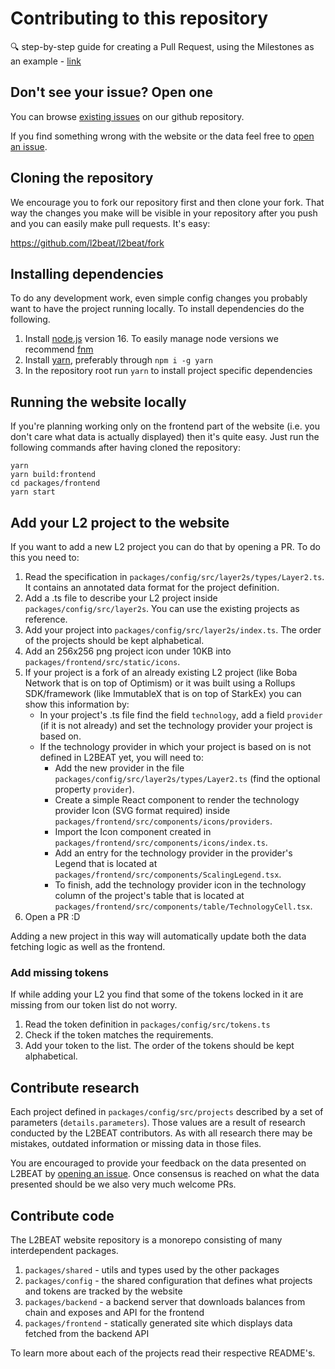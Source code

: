 # Contributing to this repository

🔍 step-by-step guide for creating a Pull Request, using the Milestones as an example -
[link](https://l2beat.notion.site/How-to-add-milestones-to-L2BEAT-0e8684a83c3c48ce8bc7b605d9c9a1bf)

## Don't see your issue? Open one

You can browse [existing issues](https://github.com/l2beat/l2beat/issues) on our github repository.

If you find something wrong with the website or the data feel free to
[open an issue](https://github.com/l2beat/l2beat/issues/new).

## Cloning the repository

We encourage you to fork our repository first and then clone your fork. That way the changes you
make will be visible in your repository after you push and you can easily make pull requests. It's
easy:

https://github.com/l2beat/l2beat/fork

## Installing dependencies

To do any development work, even simple config changes you probably want to have the project running
locally. To install dependencies do the following.

1. Install [node.js](https://nodejs.org/en/) version 16. To easily manage node versions we recommend
   [fnm](https://github.com/Schniz/fnm)
2. Install [yarn](https://classic.yarnpkg.com/en/docs/install#debian-stable), preferably through
   `npm i -g yarn`
3. In the repository root run `yarn` to install project specific dependencies

## Running the website locally

If you're planning working only on the frontend part of the website (i.e. you don't care what data
is actually displayed) then it's quite easy. Just run the following commands after having cloned the
repository:

```
yarn
yarn build:frontend
cd packages/frontend
yarn start
```

## Add your L2 project to the website

If you want to add a new L2 project you can do that by opening a PR. To do this you need to:

1. Read the specification in `packages/config/src/layer2s/types/Layer2.ts`. It contains an annotated
   data format for the project definition.
2. Add a .ts file to describe your L2 project inside `packages/config/src/layer2s`. You can use the
   existing projects as reference.
3. Add your project into `packages/config/src/layer2s/index.ts`. The order of the projects should be
   kept alphabetical.
4. Add an 256x256 png project icon under 10KB into `packages/frontend/src/static/icons`.
5. If your project is a fork of an already existing L2 project (like Boba Network that is on top of
   Optimism) or it was built using a Rollups SDK/framework (like ImmutableX that is on top of
   StarkEx) you can show this information by:
   - In your project's .ts file find the field `technology`, add a field `provider` (if it is not
     already) and set the technology provider your project is based on.
   - If the technology provider in which your project is based on is not defined in L2BEAT yet, you
     will need to:
     - Add the new provider in the file `packages/config/src/layer2s/types/Layer2.ts` (find the
       optional property `provider`).
     - Create a simple React component to render the technology provider Icon (SVG format required)
       inside `packages/frontend/src/components/icons/providers`.
     - Import the Icon component created in `packages/frontend/src/components/icons/index.ts`.
     - Add an entry for the technology provider in the provider's Legend that is located at
       `packages/frontend/src/components/ScalingLegend.tsx`.
     - To finish, add the technology provider icon in the technology column of the project's table
       that is located at `packages/frontend/src/components/table/TechnologyCell.tsx`.
6. Open a PR :D

Adding a new project in this way will automatically update both the data fetching logic as well as
the frontend.

### Add missing tokens

If while adding your L2 you find that some of the tokens locked in it are missing from our token
list do not worry.

1. Read the token definition in `packages/config/src/tokens.ts`
2. Check if the token matches the requirements.
3. Add your token to the list. The order of the tokens should be kept alphabetical.

## Contribute research

Each project defined in `packages/config/src/projects` described by a set of parameters
(`details.parameters`). Those values are a result of research conducted by the L2BEAT contributors.
As with all research there may be mistakes, outdated information or missing data in those files.

You are encouraged to provide your feedback on the data presented on L2BEAT by
[opening an issue](https://github.com/l2beat/l2beat/issues/new). Once consensus is reached on what
the data presented should be we also very much welcome PRs.

## Contribute code

The L2BEAT website repository is a monorepo consisting of many interdependent packages.

1. `packages/shared` - utils and types used by the other packages
2. `packages/config` - the shared configuration that defines what projects and tokens are tracked by
   the website
3. `packages/backend` - a backend server that downloads balances from chain and exposes and API for
   the frontend
4. `packages/frontend` - statically generated site which displays data fetched from the backend API

To learn more about each of the projects read their respective README's.
